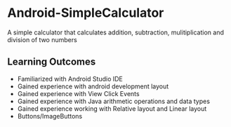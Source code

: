 # Android-SimpleCalculator
A simple calculator that calculates addition, subtraction, mulitiplication and division of two numbers

## Learning Outcomes
- Familiarized with Android Studio IDE
- Gained experience with android development layout
- Gained experience with View Click Events
- Gained experience with Java arithmetic operations and data types
- Gained experience working with Relative layout and Linear layout
- Buttons/ImageButtons
